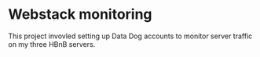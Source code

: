 # Webstack monitoring

This project invovled setting up Data Dog  accounts to monitor server traffic
on my three HBnB servers.


